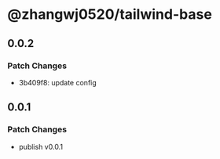# @zhangwj0520/tailwind-base

## 0.0.2

### Patch Changes

- 3b409f8: update config

## 0.0.1

### Patch Changes

- publish v0.0.1
